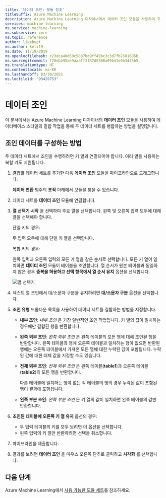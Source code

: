 ```yaml
---
title: '데이터 조인: 모듈 참조'
titleSuffix: Azure Machine Learning
description: Azure Machine Learning 디자이너에서 데이터 조인 모듈을 사용하여 두 데이터 세트를 병합하는 방법을 알아봅니다.
services: machine-learning
ms.service: machine-learning
ms.subservice: core
ms.topic: reference
author: likebupt
ms.author: keli19
ms.date: 11/19/2019
ms.openlocfilehash: c23dca40d50c5837bd9ff45bc3c3d7fb2581685b
ms.sourcegitcommit: f28ebb95ae9aaaff3f87d8388a09b41e0b3445b5
ms.translationtype: HT
ms.contentlocale: ko-KR
ms.lasthandoff: 03/30/2021
ms.locfileid: "93420753"
---
```

# <a name="join-data"></a>데이터 조인

이 문서에서는 Azure Machine Learning 디자이너의 **데이터 조인** 모듈을 사용하여 데이터베이스 스타일의 결합 작업을 통해 두 데이터 세트를 병합하는 방법을 설명합니다.  

## <a name="how-to-configure-join-data"></a>조인 데이터를 구성하는 방법

두 데이터 세트에서 조인을 수행하려면 키 열과 연결되어야 합니다. 여러 열을 사용하는 복합 키도 지원됩니다. 

1. 결합할 데이터 세트를 추가한 다음 **데이터 조인** 모듈을 파이프라인으로 드래그합니다. 

    **데이터 변환** 범주의 **조작** 아래에서 모듈을 찾을 수 있습니다.

1. 데이터 세트를 **데이터 조인** 모듈에 연결합니다. 
 
1. **열 선택기 시작** 을 선택하여 주요 열을 선택합니다. 왼쪽 및 오른쪽 입력 모두에 대해 열을 선택해야 합니다.

    단일 키의 경우:

    두 입력 모두에 대해 단일 키 열을 선택합니다.
    
    복합 키의 경우:

    왼쪽 입력과 오른쪽 입력의 모든 키 열을 같은 순서로 선택합니다. 모든 키 열이 일치하면 **데이터 조인** 모듈이 테이블을 조인합니다. 열 순서가 원본 테이블과 동일하지 않은 경우 **중복을 허용하고 선택 항목에서 열 순서 유지** 옵션을 선택합니다. 

    ![열 선택기](media/module/join-data-column-selector.png)


1. 텍스트 열 조인에서 대/소문자 구분을 유지하려면 **대/소문자 구분** 옵션을 선택합니다. 
   
1. **조인 유형** 드롭다운 목록을 사용하여 데이터 세트를 결합하는 방법을 지정합니다.  
  
    * **내부 조인**: *내부 조인* 은 가장 일반적인 조인 작업입니다. 키 열의 값이 일치하는 경우에만 결합된 행을 반환합니다.  
  
    * **왼쪽 외부 조인**: *왼쪽 외부 조인* 은 왼쪽 테이블의 모든 행에 대해 조인된 행을 반환합니다. 왼쪽 테이블의 행에 오른쪽 테이블과 일치하는 행이 없으면 반환된 행에는 오른쪽 테이블에서 가져온 모든 열에 대한 누락된 값이 포함됩니다. 누락된 값에 대한 대체 값을 지정할 수도 있습니다.  
  
    * **전체 외부 조인**: *전체 외부 조인* 은 왼쪽 테이블(**table1**)과 오른쪽 테이블(**table2**)의 모든 행을 반환합니다.  
  
         다른 테이블에 일치하는 행이 없는 각 테이블의 행의 경우 누락된 값이 포함된 행이 결과에 포함됩니다.  
  
    * **왼쪽 부분 조인**: *왼쪽 부분 조인* 은 키 열의 값이 일치하면 왼쪽 테이블의 값만 반환합니다.  

1. **조인된 테이블에 오른쪽 키 열 유지** 옵션의 경우:

    * 두 입력 테이블의 키를 모두 보려면 이 옵션을 선택합니다.
    * 왼쪽 입력의 키 열만 반환하려면 선택을 취소합니다.

1. 파이프라인을 제출합니다.

1. 결과를 보려면 **데이터 조인** 을 마우스 오른쪽 단추로 클릭하고 **시각화** 를 선택합니다.

## <a name="next-steps"></a>다음 단계

Azure Machine Learning에서 [사용 가능한 모듈 세트](module-reference.md)를 참조하세요. 
